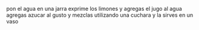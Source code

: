 pon el agua en una jarra
exprime los limones
y  agregas el jugo al agua
agregas azucar al gusto
y mezclas utilizando una cuchara 
y la sirves en un vaso